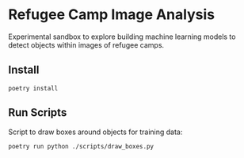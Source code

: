 # Refugee Camp Image Analysis

Experimental sandbox to explore building machine learning models to detect objects within images of refugee camps.

## Install

```poetry install```

## Run Scripts

Script to draw boxes around objects for training data:

```poetry run python ./scripts/draw_boxes.py```